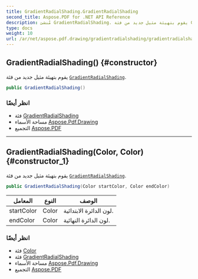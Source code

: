 ```yaml
---
title: GradientRadialShading.GradientRadialShading
second_title: Aspose.PDF for .NET API Reference
description: مُنشئ GradientRadialShading. يقوم بتهيئة مثيل جديد من فئة GradientRadialShading
type: docs
weight: 10
url: /ar/net/aspose.pdf.drawing/gradientradialshading/gradientradialshading/
---
```

## GradientRadialShading() {#constructor}

يقوم بتهيئة مثيل جديد من فئة [`GradientRadialShading`](../).

```csharp
public GradientRadialShading()
```

### انظر أيضًا

* فئة [GradientRadialShading](../)
* مساحة الأسماء [Aspose.Pdf.Drawing](../../../aspose.pdf.drawing/)
* التجميع [Aspose.PDF](../../../)

---

## GradientRadialShading(Color, Color) {#constructor_1}

يقوم بتهيئة مثيل جديد من فئة [`GradientRadialShading`](../).

```csharp
public GradientRadialShading(Color startColor, Color endColor)
```

| المعامل | النوع | الوصف |
| --- | --- | --- |
| startColor | Color | لون الدائرة الابتدائية. |
| endColor | Color | لون الدائرة النهائية. |

### انظر أيضًا

* فئة [Color](../../../aspose.pdf/color/)
* فئة [GradientRadialShading](../)
* مساحة الأسماء [Aspose.Pdf.Drawing](../../../aspose.pdf.drawing/)
* التجميع [Aspose.PDF](../../../)